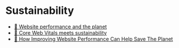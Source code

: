 # Sustainability

- [📄 Website performance and the planet](https://blog.webpagetest.org/posts/website-performance-and-the-planet)
- [📄 Core Web Vitals meets sustainability](https://ecoping.earth/blog/core-web-vitals-and-sustainability)
- [📄 How Improving Website Performance Can Help Save The Planet](https://www.smashingmagazine.com/2019/01/save-planet-improving-website-performance)

